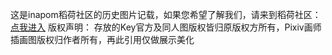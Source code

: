 这是inapom稻荷社区的历史图片记载，如果您希望了解我们，请来到稻荷社区：
<a target="blank" href="https://inapom.com">点我进入</a>
版权声明：
存放的Key官方及同人图版权皆归原版权方所有，Pixiv画师插画图版权归作者所有，再此引用仅做展示美化